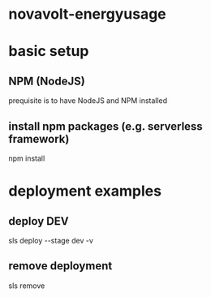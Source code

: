 # novavolt-energyusage

# basic setup

## NPM (NodeJS)
prequisite is to have NodeJS and NPM installed

## install npm packages (e.g. serverless framework)
npm install 


# deployment examples

## deploy DEV
sls deploy --stage dev -v  

## remove deployment
sls remove

